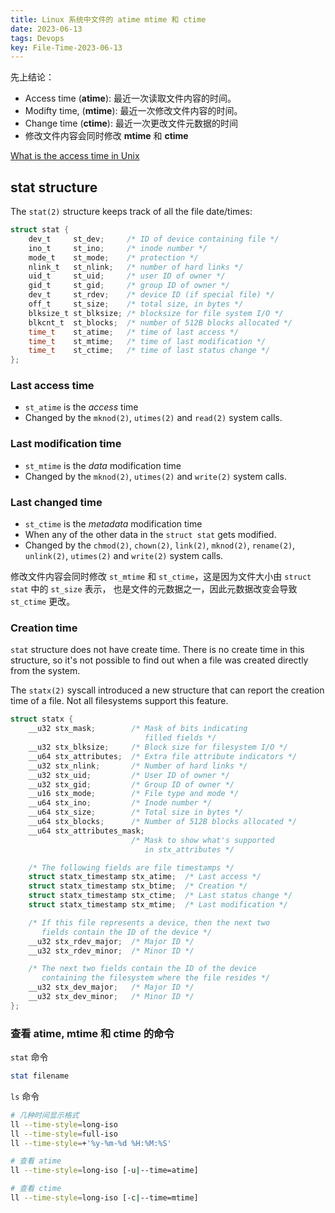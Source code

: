 ```yaml
---
title: Linux 系统中文件的 atime mtime 和 ctime
date: 2023-06-13
tags: Devops
key: File-Time-2023-06-13
---
```


先上结论：

- Access time (**atime**): 最近一次读取文件内容的时间。
- Modifty time, (**mtime**): 最近一次修改文件内容的时间。
- Change time (**ctime**): 最近一次更改文件元数据的时间
- 修改文件内容会同时修改 **mtime** 和 **ctime**

<!--more-->

[What is the access time in Unix](https://stackoverflow.com/questions/3385203/what-is-the-access-time-in-unix)

## stat structure

The ``stat(2)`` structure keeps track of all the file date/times:

```c
struct stat {
    dev_t     st_dev;     /* ID of device containing file */
    ino_t     st_ino;     /* inode number */
    mode_t    st_mode;    /* protection */
    nlink_t   st_nlink;   /* number of hard links */
    uid_t     st_uid;     /* user ID of owner */
    gid_t     st_gid;     /* group ID of owner */
    dev_t     st_rdev;    /* device ID (if special file) */
    off_t     st_size;    /* total size, in bytes */
    blksize_t st_blksize; /* blocksize for file system I/O */
    blkcnt_t  st_blocks;  /* number of 512B blocks allocated */
    time_t    st_atime;   /* time of last access */
    time_t    st_mtime;   /* time of last modification */
    time_t    st_ctime;   /* time of last status change */
};
```

### Last access time

- `st_atime` is the _access_ time
- Changed by the `mknod(2)`, `utimes(2)` and `read(2)` system calls.

### Last modification time

- `st_mtime` is the _data_ modification time
- Changed by the `mknod(2)`, `utimes(2)` and `write(2)` system calls.

### Last changed time

- `st_ctime` is the _metadata_ modification time
- When any of the other data in the `struct stat` gets modified.
- Changed by the `chmod(2)`, `chown(2)`, `link(2)`, `mknod(2)`, `rename(2)`, `unlink(2)`, `utimes(2)` and `write(2)` system calls.

修改文件内容会同时修改 `st_mtime` 和 `st_ctime`，这是因为文件大小由 `struct stat` 中的 `st_size` 表示， 也是文件的元数据之一，因此元数据改变会导致 `st_ctime` 更改。

### Creation time

`stat` structure does not have create time. There is no create time in this structure, so it's not possible to find out when a file was created directly from the system.

The `statx(2)` syscall introduced a new structure that can report the creation time of a file. Not all filesystems support this feature.

```c
struct statx {
    __u32 stx_mask;        /* Mask of bits indicating
                              filled fields */
    __u32 stx_blksize;     /* Block size for filesystem I/O */
    __u64 stx_attributes;  /* Extra file attribute indicators */
    __u32 stx_nlink;       /* Number of hard links */
    __u32 stx_uid;         /* User ID of owner */
    __u32 stx_gid;         /* Group ID of owner */
    __u16 stx_mode;        /* File type and mode */
    __u64 stx_ino;         /* Inode number */
    __u64 stx_size;        /* Total size in bytes */
    __u64 stx_blocks;      /* Number of 512B blocks allocated */
    __u64 stx_attributes_mask;
                           /* Mask to show what's supported
                              in stx_attributes */

    /* The following fields are file timestamps */
    struct statx_timestamp stx_atime;  /* Last access */
    struct statx_timestamp stx_btime;  /* Creation */
    struct statx_timestamp stx_ctime;  /* Last status change */
    struct statx_timestamp stx_mtime;  /* Last modification */

    /* If this file represents a device, then the next two
       fields contain the ID of the device */
    __u32 stx_rdev_major;  /* Major ID */
    __u32 stx_rdev_minor;  /* Minor ID */

    /* The next two fields contain the ID of the device
       containing the filesystem where the file resides */
    __u32 stx_dev_major;   /* Major ID */
    __u32 stx_dev_minor;   /* Minor ID */
};
```

### 查看 atime, mtime 和 ctime 的命令

`stat` 命令

```sh
stat filename
```

`ls` 命令

```sh
# 几种时间显示格式
ll --time-style=long-iso
ll --time-style=full-iso
ll --time-style=+'%y-%m-%d %H:%M:%S'

# 查看 atime
ll --time-style=long-iso [-u|--time=atime]

# 查看 ctime
ll --time-style=long-iso [-c|--time=mtime]
```